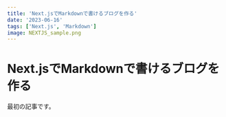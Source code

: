 ```yaml
---
title: 'Next.jsでMarkdownで書けるブログを作る'
date: '2023-06-16'
tags: ['Next.js', 'Markdown']
image: NEXTJS_sample.png
---
```


# Next.jsでMarkdownで書けるブログを作る
最初の記事です。
